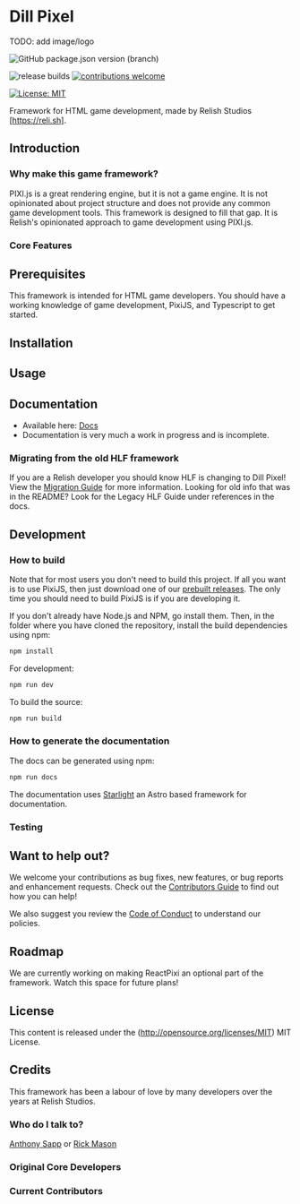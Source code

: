 # Dill Pixel

TODO: add image/logo

![GitHub package.json version (branch)](https://img.shields.io/github/package-json/v/relishinc/dill-pixel)
<!--[![npm version](https://badge.fury.io/js/dill-pixel.svg)](//npmjs.com/package/dill-pixel)-->
<!-- test coverage badge -->
![release builds](https://github.com/relishinc/dill-pixel/actions/workflows/release-please.yml/badge.svg)
[![contributions welcome](https://img.shields.io/badge/contributions-welcome-brightgreen.svg?style=flat)](https://github.com/relishinc/dill-pixel/issues)

[![License: MIT](https://img.shields.io/badge/License-MIT-yellow.svg)](https://opensource.org/licenses/MIT)

Framework for HTML game development, made by Relish Studios [https://reli.sh].

## Introduction

### Why make this game framework?

PIXI.js is a great rendering engine, but it is not a game engine. It is not opinionated about project structure and does not provide any common game development tools. This framework is designed to fill that gap. It is Relish's opinionated approach to game development using PIXI.js.

### Core Features

<!-- TODO: Add the core features from the site once they are settled on -->

## Prerequisites

This framework is intended for HTML game developers. You should have a working knowledge of game development, PixiJS, and Typescript to get started.

## Installation

<!-- TODO: create some basic installation instructions -->

## Usage

<!-- TODO: provide a couple cool code samples -->


## Documentation

* Available here: [Docs](https://docs.dillpixel.io)
* Documentation is very much a work in progress and is incomplete. 

### Migrating from the old HLF framework

If you are a Relish developer you should know HLF is changing to Dill Pixel! View the [Migration Guide](./MIGRATION_GUIDE.md) for more information. Looking for old info that was in the README? Look for the Legacy HLF Guide under references in the docs.

## Development 

### How to build ###

Note that for most users you don't need to build this project. If all you want is to use PixiJS, then
just download one of our [prebuilt releases](https://github.com/pixijs/pixijs/releases). 
The only time you should need to build PixiJS is if you are developing it.

If you don't already have Node.js and NPM, go install them. Then, in the folder where you have cloned
the repository, install the build dependencies using npm:

```sh
npm install
```

For development:

```sh
npm run dev
```

To build the source:

```sh
npm run build
```

### How to generate the documentation ###

The docs can be generated using npm:

```sh
npm run docs
```

The documentation uses [Starlight](https://starlight.astro.build/) an Astro based framework for documentation.

### Testing

<!-- TODO: Describe how to run the test suite. -->

## Want to help out?

We welcome your contributions as bug fixes, new features, or bug reports and enhancement requests. Check out the [Contributors Guide](./CONTRIBUTING.md) to find out how you can help!

We also suggest you review the [Code of Conduct](./CODE_OF_CONDUCT.md) to understand our policies. 

## Roadmap

We are currently working on making ReactPixi an optional part of the framework. Watch this space for future plans!

## License

This content is released under the (http://opensource.org/licenses/MIT) MIT License.

## Credits

This framework has been a labour of love by many developers over the years at Relish Studios. 

### Who do I talk to? ###

[Anthony Sapp](mailto:anthony@reli.sh) or [Rick Mason](mailto:rick@reli.sh)

### Original Core Developers
<!-- TODO: add names of all past Relish devs who worked on HLF -->

### Current Contributors
